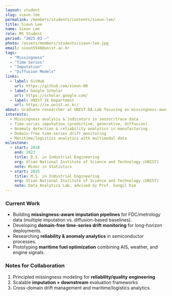 ```yaml
---
layout: student
slug: sieun-lee
permalink: /members/students/contents/sieun-lee/
title: Sieun Lee
name: Sieun Lee
role: MS Student
period: "2025.03 —"
photo: /assets/members/students/sieun-lee.jpg
email: sieun5548@unist.ac.kr
tags:
  - "Missingness"
  - "Time-Series"
  - "Imputation"
  - "Diffusion Models"
links:
  - label: GitHub
    url: https://github.com/sieun-00
  - label: Google Scholar
    url: https://scholar.google.com/
  - label: UNIST IE Department
    url: https://ie.unist.ac.kr/
about: Graduate researcher at UNIST DA-Lab focusing on missingness-aware time-series modeling (imputation, diffusion, anomaly detection) for semiconductor reliability and maritime analytics.
interests:
  - Missingness analysis & indicators in sensor/trace data
  - Time-series imputation (predictive, generative, diffusion)
  - Anomaly detection & reliability analytics in manufacturing
  - Domain-free time-series drift monitoring
  - Maritime/logistics analytics with multimodal data
milestone:
  - start: 2018
    end: 2023
    title: B.S. in Industrial Engineering
    org: Ulsan National Institute of Science and Technology (UNIST)
    note: Minor in Statistics
  - start: 2025
    title: M.S. in Industrial Engineering
    org: Ulsan National Institute of Science and Technology (UNIST)
    note: Data Analytics Lab, advised by Prof. Sungil Kim
---
```


### Current Work
- Building **missingness-aware imputation pipelines** for FDC/metrology data (multiple imputation vs. diffusion-based baselines).
- Developing **domain-free time-series drift monitoring** for long-horizon deployments.
- Researching **reliability & anomaly analytics** in semiconductor processes.
- Prototyping **maritime fuel optimization** combining AIS, weather, and engine signals.

### Notes for Collaboration
1. Principled missingness modeling for **reliability/quality engineering**  
2. Scalable **imputation + downstream** evaluation frameworks  
3. Cross-domain drift management and maritime/logistics analytics.
